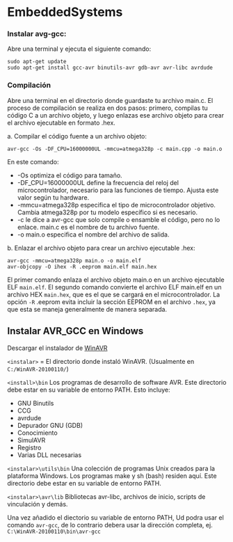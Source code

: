 # EmbeddedSystems

### Instalar avg-gcc:

Abre una terminal y ejecuta el siguiente comando:

```
sudo apt-get update
sudo apt-get install gcc-avr binutils-avr gdb-avr avr-libc avrdude
```

### Compilación

Abre una terminal en el directorio donde guardaste tu archivo main.c. El proceso de compilación se realiza en dos pasos: primero, compilas tu código C a un archivo objeto, y luego enlazas ese archivo objeto para crear el archivo ejecutable en formato .hex.

a. Compilar el código fuente a un archivo objeto:
```
avr-gcc -Os -DF_CPU=16000000UL -mmcu=atmega328p -c main.cpp -o main.o
```

En este comando:

- -Os optimiza el código para tamaño.
- -DF_CPU=16000000UL define la frecuencia del reloj del microcontrolador, necesario para las funciones de tiempo. Ajusta este valor según tu hardware.
- -mmcu=atmega328p especifica el tipo de microcontrolador objetivo. Cambia atmega328p por tu modelo específico si es necesario.
- -c le dice a avr-gcc que solo compile o ensamble el código, pero no lo enlace.
main.c es el nombre de tu archivo fuente.
- -o main.o especifica el nombre del archivo de salida.

b. Enlazar el archivo objeto para crear un archivo ejecutable .hex:

```
avr-gcc -mmcu=atmega328p main.o -o main.elf
avr-objcopy -O ihex -R .eeprom main.elf main.hex
```

El primer comando enlaza el archivo objeto main.o en un archivo ejecutable ELF `main.elf`.
El segundo comando convierte el archivo ELF main.elf en un archivo HEX `main.hex`, que es el que se cargará en el microcontrolador. La opción `-R` .eeprom evita incluir la sección EEPROM en el archivo `.hex`, ya que esta se maneja generalmente de manera separada.


## Instalar AVR_GCC en Windows

Descargar el instalador de [WinAVR](https://sourceforge.net/projects/winavr/)

`<instalar>` = El directorio donde instaló WinAVR. (Usualmente en `C:/WinAVR-20100110/`)

`<install>\bin`
Los programas de desarrollo de software AVR. Este directorio debe estar en su variable de entorno PATH. Esto incluye:
- GNU Binutils
- CCG
- avrdude
- Depurador GNU (GDB)
- Conocimiento
- SimulAVR
- Registro
- Varias DLL necesarias

`<instalar>\utils\bin`
Una colección de programas Unix creados para la plataforma Windows. Los programas make y sh (bash) residen aquí. Este directorio debe estar en su variable de entorno PATH.

`<instalar>\avr\lib`
Bibliotecas avr-libc, archivos de inicio, scripts de vinculación y demás.

Una vez añadido el diectorio su variable de entorno PATH, Ud podra usar el comando `avr-gcc`, de lo contrario debera usar la dirección completa, ej. `C:\WinAVR-20100110\bin\avr-gcc`
